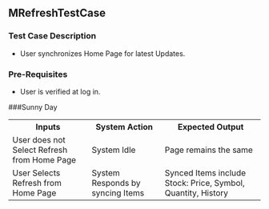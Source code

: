 ## MRefreshTestCase

### Test Case Description
* User synchronizes Home Page for latest Updates. 

### Pre-Requisites
* User is verified at log in.

###Sunny Day

<table>
	<tr>
		<th>Inputs</th>
		<th>System Action</th>
		<th>Expected Output</th>
	</tr>
	<tr>
		<td>User does not Select Refresh from Home Page</td>
		<td>System Idle</td>
		<td>Page remains the same</td>
	</tr>
	<tr>
		<td>User Selects Refresh from Home Page</td>
		<td>System Responds by syncing Items</td>
		<td>Synced Items include Stock: Price, Symbol, Quantity, History</td>
	</tr>
	
</table>
